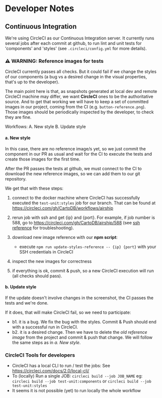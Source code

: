 # Developer Notes

## Continuous Integration
We're using CircleCI as our Continuous Integration server. It currently runs several jobs after each commit at github, to run lint and unit tests for 'components' and 'styles' (see `.circleci/config.yml` for more details).


### ⚠️ WARNING: Reference images for tests
CircleCI currently passes all checks. But it could fail if we change the styles of our components (a bug vs a desired change in the visual properties, that's up to the developer).

The main point here is that, as snapshots generated at local dev and remote CircleCI machine may differ, we want **CircleCI** ones to be the authoritative source. And to get that working we will have to keep a set of committed images in our project, coming from the CI (e.g. `button-reference.png`). Those images should be periodically inspected by the developer, to check they are fine.

Workflows:
A. New style
B. Update style

#### a. New style
In this case, there are no reference image/s yet, so we just commit the component in our PR as usual and wait for the CI to execute the tests and create those images for the first time.

After the PR passes the tests at github, we must connect to the CI to download the new reference images, so we can add them to our git repository. 

We get that with these steps:

1. connect to the docker machine where CircleCI has successfully executed the `test-unit:styles` job for our branch. That can be found at https://circleci.com/gh/CartoDB/workflows/airship

2. rerun job with ssh and get {ip} and {port}. For example, if job number is 588, go to https://circleci.com/gh/CartoDB/airship/588 (see [ssh reference](https://circleci.com/docs/2.0/ssh-access-jobs/) for troubleshooting).

3. download new image reference with our **npm script**:
    - execute `npm run update-styles-reference -- {ip} {port}` with your SSH credentials in CircleCI

4. inspect the new images for correctness

5. if everything is ok, commit & push, so a new CircleCI execution will run (all checks should pass).


#### b. Update style
If the update doesn't involve changes in the screenshot, the CI passes the tests and we're done.

If it does, that will make CircleCI fail, so we need to participate:
- b1. it is a bug. We fix the bug with the styles. Commit & Push should end with a successful run in CircleCI.
- b2. it is a desired change. Then we have to delete the *old reference image* from the project and commit & push that change. We will follow the same steps as in *a. New style*.


### CircleCI Tools for developers
- CircleCI has a local CLI to run / test the jobs: See https://circleci.com/docs/2.0/local-cli/
- To (locally) Run a single JOB: `circleci build --job JOB_NAME` eg:
`circleci build --job test-unit:components` or `circleci build --job test-unit:styles`
- It seems it is not possible (yet) to run locally the whole workflow
